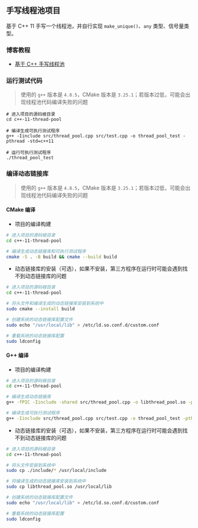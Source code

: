 ## 手写线程池项目

基于 C++ 11 手写一个线程池，并自行实现 `make_unique()`、`any` 类型、信号量类型。

### 博客教程

- [基于 C++ 手写线程池](https://www.techgrow.cn/posts/585aa296.html)

### 运行测试代码

> 使用的 `g++` 版本是 `4.8.5`，CMake 版本是 `3.25.1`；若版本过低，可能会出现线程池代码编译失败的问题

``` shell
# 进入项目的源码根目录
cd c++-11-thread-pool

# 编译生成可执行测试程序
g++ -Iinclude src/thread_pool.cpp src/test.cpp -o thread_pool_test -pthread -std=c++11

# 运行可执行测试程序
./thread_pool_test
```

### 编译动态链接库

> 使用的 `g++` 版本是 `4.8.5`，CMake 版本是 `3.25.1`；若版本过低，可能会出现线程池代码编译失败的问题

#### CMake 编译

- 项目的编译构建

``` sh
# 进入项目的源码根目录
cd c++-11-thread-pool

# 编译生成动态链接库和可执行测试程序
cmake -S . -B build && cmake --build build
```

- 动态链接库的安装（可选），如果不安装，第三方程序在运行时可能会遇到找不到动态链接库的问题

``` sh
# 进入项目的源码根目录
cd c++-11-thread-pool

# 将头文件和编译生成的动态链接库安装到系统中
sudo cmake --install build

# 创建系统的动态链接库配置文件
sudo echo "/usr/local/lib" > /etc/ld.so.conf.d/custom.conf

# 重载系统的动态链接库配置
sudo ldconfig
```

#### G++ 编译

- 项目的编译构建

``` sh
# 进入项目的源码根目录
cd c++-11-thread-pool

# 编译生成动态链接库
g++ -fPIC -Iinclude -shared src/thread_pool.cpp -o libthread_pool.so -pthread -std=c++11

# 编译生成可执行测试程序
g++ -Iinclude src/thread_pool.cpp src/test.cpp -o thread_pool_test -pthread -std=c++11
```

- 动态链接库的安装（可选），如果不安装，第三方程序在运行时可能会遇到找不到动态链接库的问题

``` sh
# 进入项目的源码根目录
cd c++-11-thread-pool

# 将头文件安装到系统中
sudo cp ./include/* /usr/local/include

# 将编译生成的动态链接库安装到系统中
sudo cp libthread_pool.so /usr/local/lib

# 创建系统的动态链接库配置文件
sudo echo "/usr/local/lib" > /etc/ld.so.conf.d/custom.conf

# 重载系统的动态链接库配置
sudo ldconfig
```
